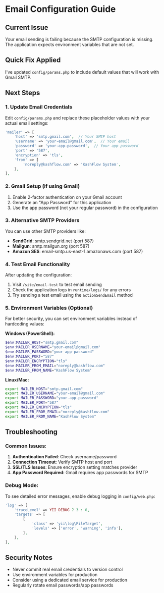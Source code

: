 # Email Configuration Guide

## Current Issue
Your email sending is failing because the SMTP configuration is missing. The application expects environment variables that are not set.

## Quick Fix Applied
I've updated `config/params.php` to include default values that will work with Gmail SMTP.

## Next Steps

### 1. Update Email Credentials
Edit `config/params.php` and replace these placeholder values with your actual email settings:

```php
'mailer' => [
    'host' => 'smtp.gmail.com',  // Your SMTP host
    'username' => 'your-email@gmail.com',  // Your email
    'password' => 'your-app-password',  // Your app password
    'port' => '587',
    'encryption' => 'tls',
    'from' => [
        'noreply@kashflow.com' => 'KashFlow System',
    ],
],
```

### 2. Gmail Setup (if using Gmail)
1. Enable 2-factor authentication on your Gmail account
2. Generate an "App Password" for this application
3. Use the app password (not your regular password) in the configuration

### 3. Alternative SMTP Providers
You can use other SMTP providers like:
- **SendGrid**: smtp.sendgrid.net (port 587)
- **Mailgun**: smtp.mailgun.org (port 587)
- **Amazon SES**: email-smtp.us-east-1.amazonaws.com (port 587)

### 4. Test Email Functionality
After updating the configuration:
1. Visit `/site/email-test` to test email sending
2. Check the application logs in `runtime/logs/` for any errors
3. Try sending a test email using the `actionSendEmail` method

### 5. Environment Variables (Optional)
For better security, you can set environment variables instead of hardcoding values:

**Windows (PowerShell):**
```powershell
$env:MAILER_HOST="smtp.gmail.com"
$env:MAILER_USERNAME="your-email@gmail.com"
$env:MAILER_PASSWORD="your-app-password"
$env:MAILER_PORT="587"
$env:MAILER_ENCRYPTION="tls"
$env:MAILER_FROM_EMAIL="noreply@kashflow.com"
$env:MAILER_FROM_NAME="KashFlow System"
```

**Linux/Mac:**
```bash
export MAILER_HOST="smtp.gmail.com"
export MAILER_USERNAME="your-email@gmail.com"
export MAILER_PASSWORD="your-app-password"
export MAILER_PORT="587"
export MAILER_ENCRYPTION="tls"
export MAILER_FROM_EMAIL="noreply@kashflow.com"
export MAILER_FROM_NAME="KashFlow System"
```

## Troubleshooting

### Common Issues:
1. **Authentication Failed**: Check username/password
2. **Connection Timeout**: Verify SMTP host and port
3. **SSL/TLS Issues**: Ensure encryption setting matches provider
4. **App Password Required**: Gmail requires app passwords for SMTP

### Debug Mode:
To see detailed error messages, enable debug logging in `config/web.php`:

```php
'log' => [
    'traceLevel' => YII_DEBUG ? 3 : 0,
    'targets' => [
        [
            'class' => 'yii\log\FileTarget',
            'levels' => ['error', 'warning', 'info'],
        ],
    ],
],
```

## Security Notes
- Never commit real email credentials to version control
- Use environment variables for production
- Consider using a dedicated email service for production
- Regularly rotate email passwords/app passwords
